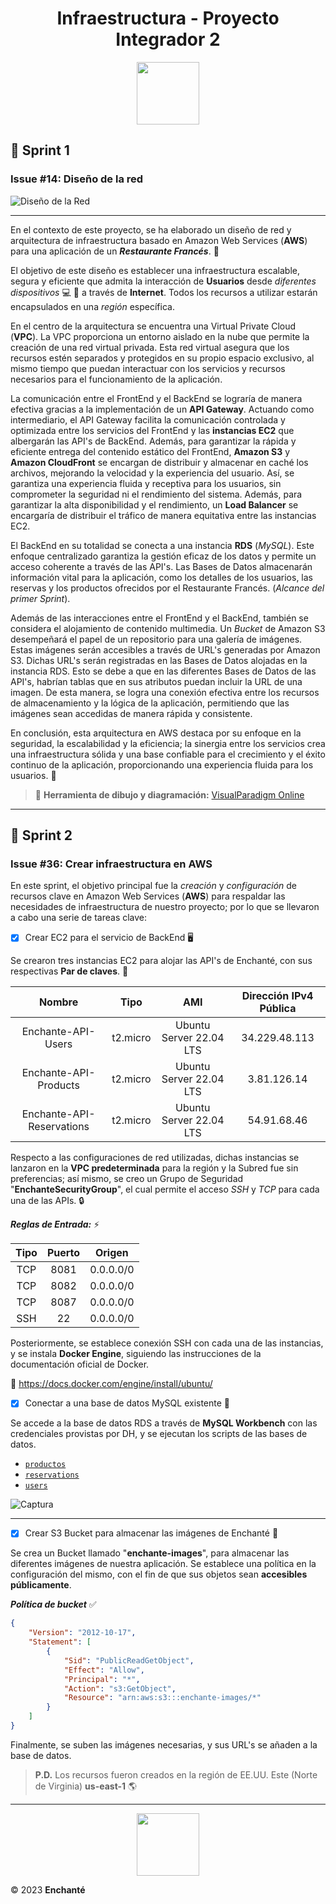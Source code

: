 <h1 style="text-align:center;">Infraestructura - Proyecto Integrador 2</h1>

<div style="text-align:center;">
  <img src="https://cdn-icons-png.flaticon.com/512/3043/3043454.png" height="100" width="100"/>
</div>

## :rocket: Sprint 1

### **Issue #14: Diseño de la red**

![Diseño de la Red](/Infraestructura/Disenno-Red.png)

***

En el contexto de este proyecto, se ha elaborado un diseño de red y arquitectura de infraestructura basado en Amazon Web Services (**AWS**) para una aplicación de un ***Restaurante Francés***. :fork_and_knife:

El objetivo de este diseño es establecer una infraestructura escalable, segura y eficiente que admita la interacción de **Usuarios** desde *diferentes dispositivos* :computer: :iphone: a través de **Internet**. Todos los recursos a utilizar estarán encapsulados en una *región* específica.

En el centro de la arquitectura se encuentra una Virtual Private Cloud (**VPC**). La VPC proporciona un entorno aislado en la nube que permite la creación de una red virtual privada. Esta red virtual asegura que los recursos estén separados y protegidos en su propio espacio exclusivo, al mismo tiempo que puedan interactuar con los servicios y recursos necesarios para el funcionamiento de la aplicación.

La comunicación entre el FrontEnd y el BackEnd se lograría de manera efectiva gracias a la implementación de un **API Gateway**. Actuando como intermediario, el API Gateway facilita la comunicación controlada y optimizada entre los servicios del FrontEnd y las **instancias EC2** que albergarán las API's de BackEnd. Además, para garantizar la rápida y eficiente entrega del contenido estático del FrontEnd, **Amazon S3** y **Amazon CloudFront** se encargan de distribuir y almacenar en caché los archivos, mejorando la velocidad y la experiencia del usuario. Así, se garantiza una experiencia fluida y receptiva para los usuarios, sin comprometer la seguridad ni el rendimiento del sistema.
Además, para garantizar la alta disponibilidad y el rendimiento, un **Load Balancer** se encargaría de distribuir el tráfico de manera equitativa entre las instancias EC2.

El BackEnd en su totalidad se conecta a una instancia **RDS** (*MySQL*). Este enfoque centralizado garantiza la gestión eficaz de los datos y permite un acceso coherente a través de las API's. Las Bases de Datos almacenarán información vital para la aplicación, como los detalles de los usuarios, las reservas y los productos ofrecidos por el Restaurante Francés. (*Alcance del primer Sprint*).

Además de las interacciones entre el FrontEnd y el BackEnd, también se considera el alojamiento de contenido multimedia. Un *Bucket* de Amazon S3 desempeñará el papel de un repositorio para una galería de imágenes. Estas imágenes serán accesibles a través de URL's generadas por Amazon S3. Dichas URL's serán registradas en las Bases de Datos alojadas en la instancia RDS. Esto se debe a que en las diferentes Bases de Datos de las API's, habrían tablas que en sus atributos puedan incluir la URL de una imagen. De esta manera, se logra una conexión efectiva entre los recursos de almacenamiento y la lógica de la aplicación, permitiendo que las imágenes sean accedidas de manera rápida y consistente.

En conclusión, esta arquitectura en AWS destaca por su enfoque en la seguridad, la escalabilidad y la eficiencia; la sinergia entre los servicios crea una infraestructura sólida y una base confiable para el crecimiento y el éxito continuo de la aplicación, proporcionando una experiencia fluida para los usuarios. :rainbow:

> :pushpin: **Herramienta de dibujo y diagramación:**
[VisualParadigm Online](https://online.visual-paradigm.com/diagrams/features/aws-architecture-diagram-tool/)

***

## :rocket: Sprint 2

### **Issue #36: Crear infraestructura en AWS**

En este sprint, el objetivo principal fue la *creación* y *configuración* de recursos clave en Amazon Web Services (**AWS**) para respaldar las necesidades de infraestructura de nuestro proyecto; por lo que se llevaron a cabo una serie de tareas clave:

- [x] Crear EC2 para el servicio de BackEnd :desktop_computer:

Se crearon tres instancias EC2 para alojar las API's de Enchanté, con sus respectivas **Par de claves**. :closed_lock_with_key:

| Nombre                    | Tipo     | AMI                     | Dirección IPv4 Pública |
| :----:                    | :----:   | :----:                  | :----:                 |
| Enchante-API-Users        | t2.micro | Ubuntu Server 22.04 LTS | 34.229.48.113          |
| Enchante-API-Products     | t2.micro | Ubuntu Server 22.04 LTS | 3.81.126.14            |
| Enchante-API-Reservations | t2.micro | Ubuntu Server 22.04 LTS | 54.91.68.46            |

Respecto a las configuraciones de red utilizadas, dichas instancias se lanzaron en la **VPC predeterminada** para la región y la Subred fue sin preferencias; así mismo, se creo un Grupo de Seguridad "**EnchanteSecurityGroup**", el cual permite el acceso *SSH* y *TCP* para cada una de las APIs. :lock:

***Reglas de Entrada:*** :zap:

| Tipo   | Puerto | Origen    |
| :----: | :----: | :----:    |    
| TCP    | 8081   | 0.0.0.0/0 |
| TCP    | 8082   | 0.0.0.0/0 |
| TCP    | 8087   | 0.0.0.0/0 |
| SSH    | 22     | 0.0.0.0/0 |

Posteriormente, se establece conexión SSH con cada una de las instancias, y se instala **Docker Engine**, siguiendo las instrucciones de la documentación oficial de Docker.

:file_folder: <https://docs.docker.com/engine/install/ubuntu/>

- [x] Conectar a una base de datos MySQL existente :dart:

Se accede a la base de datos RDS a través de **MySQL Workbench** con las credenciales provistas por DH, y se ejecutan los scripts de las bases de datos.

* [`productos`](/Base%20de%20datos/products.sql)
* [`reservations`](/Base%20de%20datos/reservation.sql)
* [`users`](/Base%20de%20datos/user.sql)

![Captura](/Infraestructura/Captura.png)

***

- [x] Crear S3 Bucket para almacenar las imágenes de Enchanté :art:

Se crea un Bucket llamado "**enchante-images**", para almacenar las diferentes imágenes de nuestra aplicación. Se establece una política en la configuración del mismo, con el fin de que sus objetos sean **accesibles públicamente**.

***Política de bucket*** :white_check_mark:

```json
{
    "Version": "2012-10-17",
    "Statement": [
        {
            "Sid": "PublicReadGetObject",
            "Effect": "Allow",
            "Principal": "*",
            "Action": "s3:GetObject",
            "Resource": "arn:aws:s3:::enchante-images/*"
        }
    ]
}
```

Finalmente, se suben las imágenes necesarias, y sus URL's se añaden a la base de datos.

> **P.D.** Los recursos fueron creados en la región de EE.UU. Este (Norte de Virginia) **us-east-1** :earth_americas:

***

<div style="text-align:center;">
  <img src="https://cdn-icons-png.flaticon.com/512/4682/4682602.png" height="100" width="100"/>
</div>

&copy; 2023 **Enchanté**